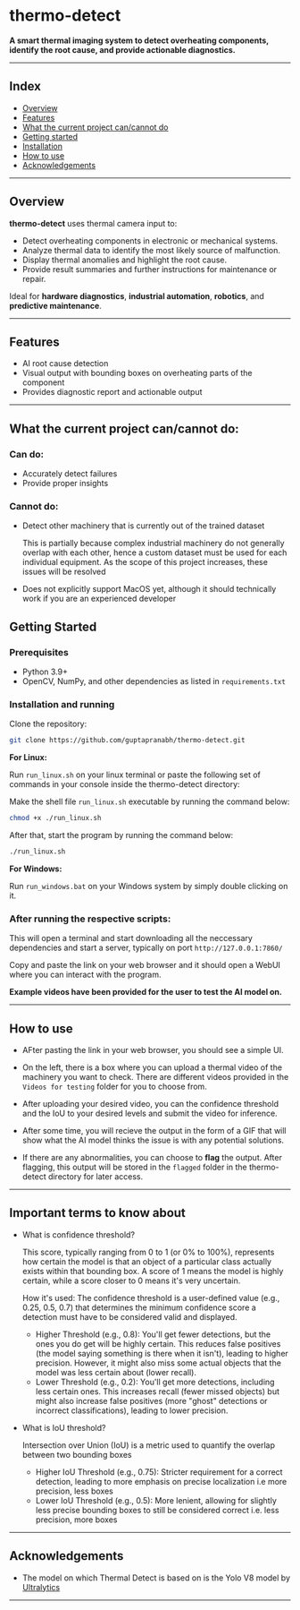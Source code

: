 # thermo-detect

**A smart thermal imaging system to detect overheating components, identify the root cause, and provide actionable diagnostics.**

---

## Index

- [Overview](https://github.com/guptapranabh/thermo-detect?tab=readme-ov-file#overview)
- [Features](https://github.com/guptapranabh/thermo-detect?tab=readme-ov-file#features)
- [What the current project can/cannot do](https://github.com/guptapranabh/thermo-detect?tab=readme-ov-file#what-the-current-project-cancannot-do)
- [Getting started](https://github.com/guptapranabh/thermo-detect?tab=readme-ov-file#getting-started)
- [Installation](https://github.com/guptapranabh/thermo-detect?tab=readme-ov-file#installation-and-running)
- [How to use](https://github.com/guptapranabh/thermo-detect#how-to-usehttps://github.com/guptapranabh/thermo-detect#how-to-use)
- [Acknowledgements](https://github.com/guptapranabh/thermo-detect?tab=readme-ov-file#acknowledgements)
---
## Overview

**thermo-detect** uses thermal camera input to:
- Detect overheating components in electronic or mechanical systems.
- Analyze thermal data to identify the most likely source of malfunction.
- Display thermal anomalies and highlight the root cause.
- Provide result summaries and further instructions for maintenance or repair.

Ideal for **hardware diagnostics**, **industrial automation**, **robotics**, and **predictive maintenance**.

---

## Features

- AI root cause detection
- Visual output with bounding boxes on overheating parts of the component
- Provides diagnostic report and actionable output

---

## What the current project can/cannot do:


### Can do:

- Accurately detect failures 
- Provide proper insights

### Cannot do:

- Detect other machinery that is currently out of the trained dataset

  This is partially because complex industrial machinery do not generally overlap with each other,
  hence a custom dataset must be used for each individual equipment.
  As the scope of this project increases, these issues will be resolved

- Does not explicitly support MacOS yet, although it should technically work if you are an experienced developer

## Getting Started

### Prerequisites
- Python 3.9+
- OpenCV, NumPy, and other dependencies as listed in `requirements.txt`


### Installation and running

Clone the repository:
```bash
git clone https://github.com/guptapranabh/thermo-detect.git
```

**For Linux:**

Run `run_linux.sh` on your linux terminal or paste the following set of commands in your console inside the thermo-detect directory:

Make the shell file `run_linux.sh` executable by running the command below:
```bash
chmod +x ./run_linux.sh
```

After that, start the program by running the command below:
```bash
./run_linux.sh
```

**For Windows:**

Run `run_windows.bat` on your Windows system by simply double clicking on it.



### After running the respective scripts:

  
This will open a terminal and start downloading all the neccessary dependencies and start a server, typically on port `http://127.0.0.1:7860/`

Copy and paste the link on your web browser and it should open a WebUI where you can interact with the program.



**Example videos have been provided for the user to test the AI model on.**


---

## How to use

- AFter pasting the link in your web browser, you should see a simple UI.
  
- On the left, there is a box where you can upload a thermal video of the machinery you want to check.
  There are different videos provided in the `Videos for testing` folder for you to choose from.

- After uploading your desired video, you can the confidence threshold and the IoU to your desired levels and submit the video for inference.

- After some time, you will recieve the output in the form of a GIF that will show what the AI model thinks the issue is with any potential solutions.

- If there are any abnormalities, you can choose to **flag** the output. After flagging, this output will be stored in the `flagged` folder in the thermo-detect directory for later access.

---

## Important terms to know about

- What is confidence threshold?

  This score, typically ranging from 0 to 1 (or 0% to 100%), represents how certain the model is that an object of a particular class actually exists within that bounding box. A score of 1 means the model is highly certain, while a score closer to 0 means it's very uncertain.

  How it's used: The confidence threshold is a user-defined value (e.g., 0.25, 0.5, 0.7) that determines the minimum confidence score a detection must have to be considered valid and displayed.

    - Higher Threshold (e.g., 0.8): You'll get fewer detections, but the ones you do get will be highly certain. This reduces false positives (the model saying something is there when it isn't), leading to higher precision. However, it might also miss some actual objects that the model was less certain about (lower recall).
    - Lower Threshold (e.g., 0.2): You'll get more detections, including less certain ones. This increases recall (fewer missed objects) but might also increase false positives (more "ghost" detections or incorrect classifications), leading to lower precision.
 

- What is IoU threshold?

  Intersection over Union (IoU) is a metric used to quantify the overlap between two bounding boxes

  - Higher IoU Threshold (e.g., 0.75): Stricter requirement for a correct detection, leading to more emphasis on precise localization i.e more precision, less boxes
  - Lower IoU Threshold (e.g., 0.5): More lenient, allowing for slightly less precise bounding boxes to still be considered correct i.e. less precision, more boxes

---

## Acknowledgements

- The model on which Thermal Detect is based on is the Yolo V8 model by [Ultralytics](https://github.com/ultralytics/ultralytics)

---
